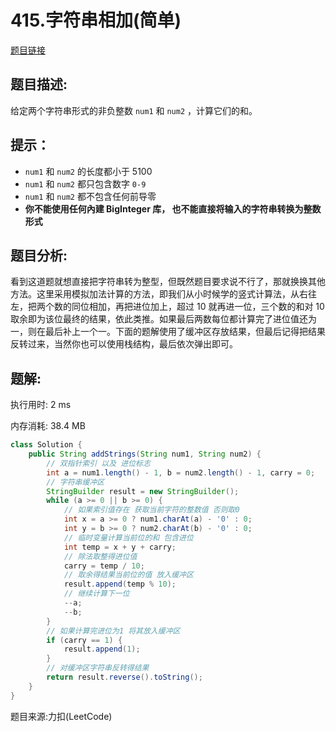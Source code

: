 # 415.字符串相加(简单)

[题目链接](https://leetcode-cn.com/problems/add-strings/)

## 题目描述:

给定两个字符串形式的非负整数 `num1` 和 `num2` ，计算它们的和。

## 提示：
- `num1` 和 `num2` 的长度都小于 5100
- `num1` 和 `num2` 都只包含数字 `0-9`
- `num1` 和 `num2` 都不包含任何前导零
- **你不能使用任何內建 BigInteger 库， 也不能直接将输入的字符串转换为整数形式**

## 题目分析:

看到这道题就想直接把字符串转为整型，但既然题目要求说不行了，那就换换其他方法。这里采用模拟加法计算的方法，即我们从小时候学的竖式计算法，从右往左，把两个数的同位相加，再把进位加上，超过 10 就再进一位，三个数的和对 10 取余即为该位最终的结果，依此类推。如果最后两数每位都计算完了进位值还为一，则在最后补上一个一。下面的题解使用了缓冲区存放结果，但最后记得把结果反转过来，当然你也可以使用栈结构，最后依次弹出即可。

## 题解:

执行用时: 2 ms

内存消耗: 38.4 MB

```java
class Solution {
    public String addStrings(String num1, String num2) {
        // 双指针索引 以及 进位标志
        int a = num1.length() - 1, b = num2.length() - 1, carry = 0;
        // 字符串缓冲区
        StringBuilder result = new StringBuilder();
        while (a >= 0 || b >= 0) {
            // 如果索引值存在 获取当前字符的整数值 否则取0
            int x = a >= 0 ? num1.charAt(a) - '0' : 0;
            int y = b >= 0 ? num2.charAt(b) - '0' : 0;
            // 临时变量计算当前位的和 包含进位
            int temp = x + y + carry;
            // 除法取整得进位值
            carry = temp / 10;
            // 取余得结果当前位的值 放入缓冲区
            result.append(temp % 10);
            // 继续计算下一位
            --a;
            --b;
        }
        // 如果计算完进位为1 将其放入缓冲区
        if (carry == 1) {
            result.append(1);
        }
        // 对缓冲区字符串反转得结果
        return result.reverse().toString();
    }
}
```

题目来源:力扣(LeetCode)
